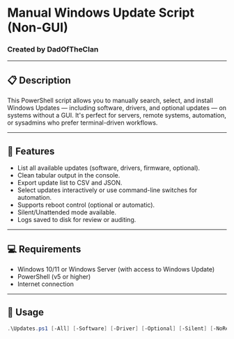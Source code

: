 # Manual Windows Update Script (Non-GUI)
### Created by **DadOfTheClan**

---

## 📋 Description

This PowerShell script allows you to manually search, select, and install Windows Updates — including software, drivers, and optional updates — on systems without a GUI. It's perfect for servers, remote systems, automation, or sysadmins who prefer terminal-driven workflows.

---

## 🔧 Features

- List all available updates (software, drivers, firmware, optional).
- Clean tabular output in the console.
- Export update list to CSV and JSON.
- Select updates interactively or use command-line switches for automation.
- Supports reboot control (optional or automatic).
- Silent/Unattended mode available.
- Logs saved to disk for review or auditing.

---

## 💻 Requirements

- Windows 10/11 or Windows Server (with access to Windows Update)
- PowerShell (v5 or higher)
- Internet connection

---

## 🚀 Usage

```powershell
.\Updates.ps1 [-All] [-Software] [-Driver] [-Optional] [-Silent] [-NoRestart]
